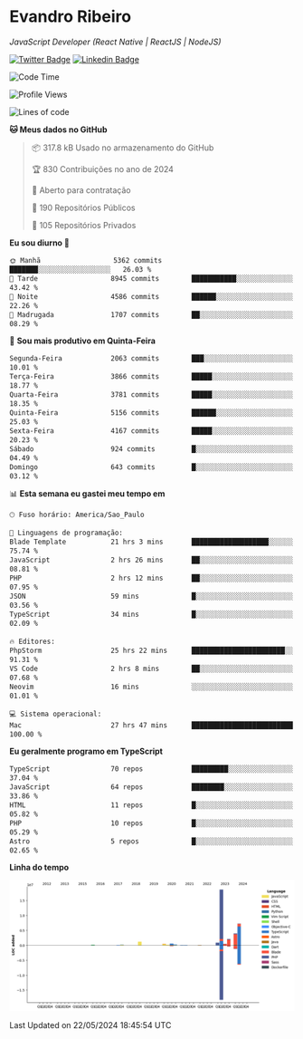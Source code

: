 # Evandro **Ribeiro**

*JavaScript Developer (React Native | ReactJS | NodeJS)*

[![Twitter Badge](https://img.shields.io/badge/-@ribeiroevandro-201B2D?style=flat-square&labelColor=201B2D&logo=twitter&logoColor=white&link=https://twitter.com/ribeiroevandro)](https://twitter.com/ribeiroevandro) 
[![Linkedin Badge](https://img.shields.io/badge/-Evandro%20Ribeiro-201B2D?style=flat-square&logo=Linkedin&logoColor=white&link=https://www.linkedin.com/in/ribeiroevandro)](https://www.linkedin.com/in/ribeiroevandro) 


<!--START_SECTION:waka-->
![Code Time](http://img.shields.io/badge/Code%20Time-3%2C923%20hrs%2047%20mins-blue)

![Profile Views](http://img.shields.io/badge/Visualizac%C3%B5es%20do%20perfil-20-blue)

![Lines of code](https://img.shields.io/badge/Desde%20o%20Hello%20World%20eu%20escrevi-36.6%20million%20linhas%20de%20c%C3%B3digo-blue)

**🐱 Meus dados no GitHub** 

> 📦 317.8 kB Usado no armazenamento do GitHub 
 > 
> 🏆 830 Contribuições no ano de 2024
 > 
> 💼 Aberto para contratação
 > 
> 📜 190 Repositórios Públicos 
 > 
> 🔑 105 Repositórios Privados 
 > 
**Eu sou diurno 🐤** 

```text
🌞 Manhã                  5362 commits        ███████░░░░░░░░░░░░░░░░░░   26.03 % 
🌆 Tarde                  8945 commits        ███████████░░░░░░░░░░░░░░   43.42 % 
🌃 Noite                  4586 commits        ██████░░░░░░░░░░░░░░░░░░░   22.26 % 
🌙 Madrugada              1707 commits        ██░░░░░░░░░░░░░░░░░░░░░░░   08.29 % 
```
📅 **Sou mais produtivo em Quinta-Feira** 

```text
Segunda-Feira            2063 commits        ███░░░░░░░░░░░░░░░░░░░░░░   10.01 % 
Terça-Feira              3866 commits        █████░░░░░░░░░░░░░░░░░░░░   18.77 % 
Quarta-Feira             3781 commits        █████░░░░░░░░░░░░░░░░░░░░   18.35 % 
Quinta-Feira             5156 commits        ██████░░░░░░░░░░░░░░░░░░░   25.03 % 
Sexta-Feira              4167 commits        █████░░░░░░░░░░░░░░░░░░░░   20.23 % 
Sábado                   924 commits         █░░░░░░░░░░░░░░░░░░░░░░░░   04.49 % 
Domingo                  643 commits         █░░░░░░░░░░░░░░░░░░░░░░░░   03.12 % 
```


📊 **Esta semana eu gastei meu tempo em** 

```text
🕑︎ Fuso horário: America/Sao_Paulo

💬 Linguagens de programação: 
Blade Template           21 hrs 3 mins       ███████████████████░░░░░░   75.74 % 
JavaScript               2 hrs 26 mins       ██░░░░░░░░░░░░░░░░░░░░░░░   08.81 % 
PHP                      2 hrs 12 mins       ██░░░░░░░░░░░░░░░░░░░░░░░   07.95 % 
JSON                     59 mins             █░░░░░░░░░░░░░░░░░░░░░░░░   03.56 % 
TypeScript               34 mins             █░░░░░░░░░░░░░░░░░░░░░░░░   02.09 % 

🔥 Editores: 
PhpStorm                 25 hrs 22 mins      ███████████████████████░░   91.31 % 
VS Code                  2 hrs 8 mins        ██░░░░░░░░░░░░░░░░░░░░░░░   07.68 % 
Neovim                   16 mins             ░░░░░░░░░░░░░░░░░░░░░░░░░   01.01 % 

💻 Sistema operacional: 
Mac                      27 hrs 47 mins      █████████████████████████   100.00 % 
```

**Eu geralmente programo em TypeScript** 

```text
TypeScript               70 repos            █████████░░░░░░░░░░░░░░░░   37.04 % 
JavaScript               64 repos            ████████░░░░░░░░░░░░░░░░░   33.86 % 
HTML                     11 repos            █░░░░░░░░░░░░░░░░░░░░░░░░   05.82 % 
PHP                      10 repos            █░░░░░░░░░░░░░░░░░░░░░░░░   05.29 % 
Astro                    5 repos             █░░░░░░░░░░░░░░░░░░░░░░░░   02.65 % 
```



**Linha do tempo**

![Lines of Code chart](https://raw.githubusercontent.com/ribeiroevandro/ribeiroevandro/main/assets/bar_graph.png)


 Last Updated on 22/05/2024 18:45:54 UTC
<!--END_SECTION:waka-->
